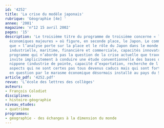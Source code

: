 ```yaml
---
id: '4252'
title: 'La crise du modèle japonais'
rubrique: 'Géographie [4e] '
annee: '2001'
magazine: 'n°12 15 avril 2002'
pages: '15'
description: 'Le troisième titre du programme de troisième concerne « les puissances
  économiques majeures » où figure, en seconde place, le Japon. Le commentaire indique
  que « l’analyse porte sur la place et le rôle du Japon dans le monde (puissance
  industrielle, maritime, financière et commerciale, capacités innovatrices) ». Ce
  programme qui n’aborde pas la question de la crise actuelle que traverse le pays
  invite implicitement à conduire une étude conventionnelle des bases de la puissance
  nippone (industrie de pointe, capacité d’exportation, recherche de l’innovation),
  aspects qui ne sont certes pas tous devenus caducs mais qui sont fortement remis
  en question par le marasme économique désormais installé au pays du Soleil-Levant.'
article_pdf: '4252.pdf'
revue: 'L’école des lettres des collèges'
auteurs:
- François Colodiet
disciplines:
- histoire-géographie
niveau_etudes:
- quatrième
programmes:
- géographie - des échanges à la dimension du monde
---
```

